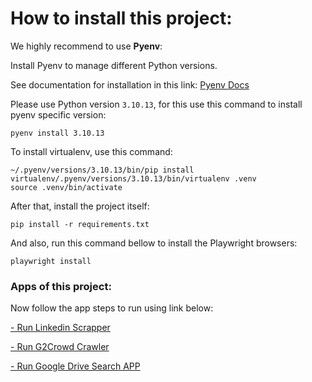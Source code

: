 # How to install this project:

We highly recommend to use **Pyenv**:

Install Pyenv to manage different Python versions.

See documentation for installation in this link: [Pyenv Docs](https://github.com/pyenv/pyenv "Pyenv docs")

Please use Python version  `3.10.13`, for this use  this command to install pyenv specific version:

```
pyenv install 3.10.13
```

To install virtualenv, use this command:

```
~/.pyenv/versions/3.10.13/bin/pip install
virtualenv/.pyenv/versions/3.10.13/bin/virtualenv .venv
source .venv/bin/activate
```

After that, install the project itself:

```
pip install -r requirements.txt
```

And also, run this command bellow to install the Playwright browsers:

```
playwright install
```

### Apps of this project:

Now follow the app steps to run using link below:

[- Run Linkedin Scrapper](apps/linkedin/README.md "Linkedin Docs")

[- Run G2Crowd Crawler](apps/g2crowd/README.md "G2 Crawler Docs")

[- Run Google Drive Search APP](apps/google_drive/README.md "Google Drive Search Docs")

